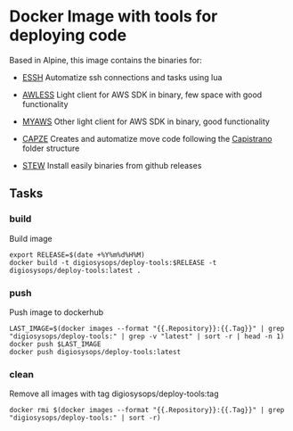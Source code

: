# Docker Image with tools for deploying code

Based in Alpine, this image contains the binaries for:

* [ESSH](https://github.com/kohkimakimoto/essh)
Automatize ssh connections and tasks using lua

* [AWLESS](https://github.com/wallix/awless)
Light client for AWS SDK in binary, few space with good functionality

* [MYAWS](https://github.com/minamijoyo/myaws)
Other light client for AWS SDK in binary, good functionality

* [CAPZE](https://github.com/yuuki/capze)
Creates and automatize move code following the [Capistrano](https://capistranorb.com/) folder structure

* [STEW](https://github.com/marwanhawari/stew)
Install easily binaries from github releases

## Tasks

### build

Build image

```
export RELEASE=$(date +%Y%m%d%H%M)
docker build -t digiosysops/deploy-tools:$RELEASE -t digiosysops/deploy-tools:latest .
```

### push

Push image to dockerhub

```
LAST_IMAGE=$(docker images --format "{{.Repository}}:{{.Tag}}" | grep "digiosysops/deploy-tools:" | grep -v "latest" | sort -r | head -n 1)
docker push $LAST_IMAGE
docker push digiosysops/deploy-tools:latest
```

### clean

Remove all images with tag  digiosysops/deploy-tools:tag

```
docker rmi $(docker images --format "{{.Repository}}:{{.Tag}}" | grep "digiosysops/deploy-tools:" | sort -r)
```
